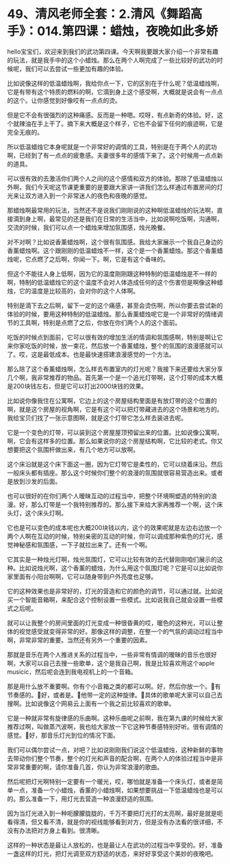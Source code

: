 # 49、清风老师全套：2.清风《舞蹈高手》：014.第四课：蜡烛，夜晚如此多娇

hello宝宝们，欢迎来到我们的武功第四课。今天啊我要跟大家介绍一个非常有趣的玩法，就是我手中的这个小蜡烛。那么在两个人啊完成了一些比较好的武功的时候呢，我们可以去尝试一些更加有趣的体验。

比如说像这样的低温蜡烛啊，我给你点一下，它的区别在于什么呢？低温蜡烛啊，它是有带有这个特质的燃料的啊，它滴到身上这个感受啊，大概就是说会有一点点的这个。让你感觉到好像哎有一点点的烫。

但是它不会有很强烈的这种痛感。反而是一种嗯。哎呀，有点新奇的体验。好，这个就辣油在手上干了。摘下来大概是这个样子，它也不会留下任何的痕迹啊，它是完全无痕的。

所以低温蜡烛它本身呢就是一个非常好的调情的工具，特别是在于两个人的武功啊，已经到了有一点点的疲惫感。夫妻很多年的感情下来了。这个时候用一点点新的道具。

可以很有效的去激活你们两个人之间的这个感情和双方的体验。那除了低温蜡烛以外啊，我们今天呢这节课更重要的是要跟大家讲一讲我们怎么样通过布置房间的灯光来让双方进入到一个非常迷人的夜色和夜晚的感觉。

那蜡烛啊最常用的玩法，当然还不是说我们刚刚说的这种啊低温蜡烛的玩法啊，直接滴到身上啊，最常见的还是我们在日常的生活当中，比如说啊吃饭啊，沟通啊，交流的时候，我们可以点一个蜡烛来增加氛围感，烛光晚餐。

对不对啊？比如说香薰蜡烛啊，这个很有氛围感。我给大家展示一个我自己身边的香薰蜡烛啊。这个跟刚刚的低温蜡烛不一样，这个是一个香薰蜡烛。那这个香薰蜡烛呢，它点燃了之后啊，你闻一下。啊，它是有这个香味的。

但这个不能往人身上低啊，因为它的温度刚刚跟这种特制的低温蜡烛是不一样的啊，特制的低温蜡烛它的这个温度不会对人体造成任何的这个伤害但是啊像这种蜡烛，它的温度是比较高的，会对你的这个人体啊。

特别是滴下去之后啊，留下一定的这个痛感，甚至会烫伤啊，所以你要去尝试新的体验的时候，要用这种特制的低温蜡烛。那么香薰蜡烛呢它是一个非常好的情绪调节的工具啊，特别是点燃了之后，你放在你们两个人的这个面前。

吃饭的时候点到面前，它可以很有效的增加生活的情调和氛围感啊，特别是啊让它来你家吃饭的时候，放一束花，然后放一个香薰蜡烛，整个的氛围的浪漫感就可以了。哎，这是最低成本。也是最快速搭建浪漫感觉的一个方法。

那么除了这个香薰蜡烛啊，怎么样去布置室内的灯光呢？我接下来还要给大家分享几个啊，我非常推荐的物品。首先第一个是一个追光灯带啊，这个灯带的成本大概是200块钱左右，但是它可以打出2000块钱的效果。

比如说你像我住在公寓啊，它边上的这个房屋结构里面是有放灯带的这个位置的啊，就是这个房屋的视角啊，它是有这个可以把灯带藏进去的这个场景和地方的。我给宝贝们找了一张示意图啊，就是这个灯带它怎么样去装进去呢。

它是一个变色的灯带，可以装到这个房屋屋顶预留出来的位置。比如说像公寓啊，啊，它会有这样多的位置。那么如果说你的这个房屋结构啊，它比较的老式。你又想要把这个氛围杆做出来，有几个地方可以放啊。

这个床沿就是这个床下面这一圈，因为它灯带它是柔性的，它可以绕着床沿。然后一般床头都有插座。那么这个时候你们整个的浪漫的氛围就很容易营造出来。或者是放到沙发的后面。

也可以很好的在你们两个人暧昧互动的过程当中，把整个环境啊塑造的特别的浪漫。好，那么灯带是一个我特别推荐的。那么接下来给大家再推荐一个啊，这个床头灯，这个床头灯啊。

它也是可以变色的成本呢也大概200块钱以内，这个的效果呢就是左边右边放一个两个人啊在互动的时候，特别亲密的互动的时候，你可以调成那种紫色的灯光，感觉神秘感和氛围感，一下子就拉出来了。还有一个啊。

它其实是一种烛光灯啊，烛光氛围灯，它可以比较有效的去代替刚刚咱们展示的这种。比如说烛光啊，这个香薰的蜡烛，为什么用这个氛围灯呢？它是可以比如说你家里面有小阳台啊啊，它可以随身带到户外亮度也足够。

它的这种效果也是非常好的，灯光的营造和它的颜色的调节，可以通过就。比如说买一个智能音箱啊，来配合这个控制设置一些模式。比如说我自己就会设置一些模式之后呢。

就可以让我整个的房间里面的灯光变成一种很昏黄的哎，暖色的这种光，可以让整体的视觉感受就变得非常的好。那像这样的调整，在整一个的气氛的调动过程当中啊，非常非常的重要。当然还有另外一个重要的因素。

那就是音乐在两个人推进关系的过程当中，一些非常有情调的暧昧的音乐也很好啊，大家可以自己去搜一些歌单，这个是我自己啊，我是比较喜欢用这个apple musicic，然后呢会连到我电视机上的一个音箱。

那是用什么放不重要啊。你有个小音箱之类的都可以啊。好，然后你放一个。🎼有节奏感的。🎼好，或者是。🎼他带一定的这种旋律。🎼具体的歌单呢大家可以自己去搜啊。比如说像这个网易云上面有一个我之前比较喜欢的歌单。

它是一种就非常有旋律感的乐曲啊。这种乐曲呢之前啊，我在第九课的时候给大家推荐过啊，叫做蒸汽波啊，我也给大家放一下它这种节奏感特别好听。很有调情的感觉。🎼好，那音乐灯光到位的情况下面。

我们可以偶尔尝试一点，对吧？比如说刚刚我们说这个低温蜡烛，这种新鲜的事物去带动你们整个节奏，整个的灯光和声音的配合啊，在两个人的体验过程当中是非常非常重要的啊，请你准备几首，你认为非常浪漫的歌曲。

然后呢把灯光啊特别一定要有一个暖光，哎，哪怕就是准备一个床头灯，或者是简单一点，准备一个小蜡烛，香薰的小蜡烛啊，如果想要挑战一下低温蜡烛也是可以的。那么准备一下，用灯光去营造一种浪漫舒适的氛围。

因为当灯光进入到一种呃朦朦胧胧的，千万不要把灯光打的太亮啊，最好是就是呃看得清，但又看不清，就是你的视线能够看到对方，但是没有办法看的很详细，不没有办法把对方身上看到。很清晰。

这样的一种状态是最让人放松的，也是最让人在武功的过程当中享受的。好，准备一盏这样的灯光，把灯光调至双方舒适的状态，来好好享受这个美妙的夜晚吧。

